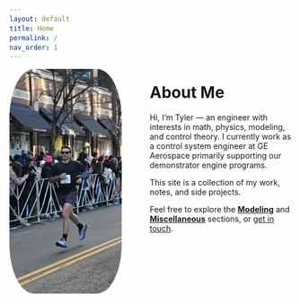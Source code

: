 ```yaml
---
layout: default
title: Home
permalink: /
nav_order: 1
---
```


<img src="/assets/me/cambridgeHalfNov2025.jpeg" alt="My Photo" width="200" align="left" style="margin-right:50px; border-radius:22%;">

# About Me

Hi, I’m Tyler — an engineer with interests in math, physics, modeling, and control theory. I currently work as a control system engineer at GE Aerospace primarily supporting our demonstrator engine programs.

This site is a collection of my work, notes, and side projects.  

<!-- Feel free to explore the **Modeling** and **Miscellaneous** sections, or [get in touch](/contact.html). -->
Feel free to explore the [**Modeling**](/modeling/index) and [**Miscellaneous**](miscellaneous) sections, or [get in touch](contact).